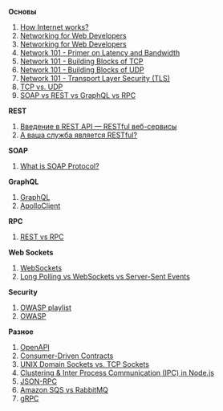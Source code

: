 **Основы**

1. [How Internet works?](https://www.khanacademy.org/computing/code-org/computers-and-the-internet/internet-works/v/what-is-the-internet)
2. [Networking for Web Developers](https://www.udacity.com/course/networking-for-web-developers--ud256)
3. [Networking for Web Developers](https://www.youtube.com/watch?v=ek6XowzWQoM)
4. [Network 101 - Primer on Latency and Bandwidth](https://hpbn.co/primer-on-latency-and-bandwidth/)
5. [Network 101 - Building Blocks of TCP](https://hpbn.co/building-blocks-of-tcp/)
6. [Network 101 - Building Blocks of UDP](https://hpbn.co/building-blocks-of-udp/)
7. [Network 101 - Transport Layer Security (TLS)](https://hpbn.co/transport-layer-security-tls/)
8. [TCP vs. UDP](https://www.diffen.com/difference/TCP_vs_UDP)
9. [SOAP vs REST vs GraphQL vs RPC](https://www.altexsoft.com/blog/soap-vs-rest-vs-graphql-vs-rpc/)

**REST**
1. [Введение в REST API — RESTful веб-сервисы](https://habr.com/ru/post/483202/)
2. [А ваша служба является RESTful?](https://habr.com/ru/post/319984/)

**SOAP**
1. [What is SOAP Protocol?](https://www.guru99.com/soap-simple-object-access-protocol.html)

**GraphQL**
1. [GraphQL](https://www.youtube.com/watch?v=NnnvOPdstzg)
2. [ApolloClient](https://www.youtube.com/watch?v=VdoPraj0QqU)

**RPC**
1. [REST vs RPC](https://habr.com/ru/post/441854/)

**Web Sockets**
1. [WebSockets](https://learn.javascript.ru/websockets)
2. [Long Polling vs WebSockets vs Server-Sent Events](https://medium.com/system-design-blog/long-polling-vs-websockets-vs-server-sent-events-c43ba96df7c1)

**Security**
1. [OWASP playlist](https://www.youtube.com/playlist?list=PLyqga7AXMtPPuibxp1N0TdyDrKwP9H_jD)
2. [OWASP](https://www.youtube.com/watch?v=AO_sqXb-gKE)

**Разное**
1. [OpenAPI](https://stoplight.io/openapi/)
2. [Consumer-Driven Contracts](https://martinfowler.com/articles/consumerDrivenContracts.html)
3. [UNIX Domain Sockets vs. TCP Sockets](https://timdav.is/2019/12/01/UNIX-Domain-Sockets-vs-TCP-Sockets/)
4. [Clustering & Inter Process Communication (IPC) in Node.js](https://medium.com/js-imaginea/clustering-inter-process-communication-ipc-in-node-js-748f981214e9)
5. [JSON-RPC](https://habr.com/ru/post/441854/)
6. [Amazon SQS vs RabbitMQ](https://habr.com/ru/company/epam_systems/blog/161787/)
7. [gRPC](https://habr.com/ru/company/infopulse/blog/265805/)


